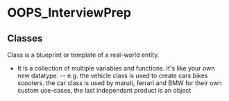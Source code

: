 # OOPS_InterviewPrep

## Classes
Class is a blueprint or template of a real-world entity.
- It is a collection of multiple variables and functions. It's like your own new datatype.
  -- e.g. the vehicle class is used to create cars bikes scooters. the car class is used by maruti, ferrari and BMW for their own custom use-cases, the last independant product is an object
